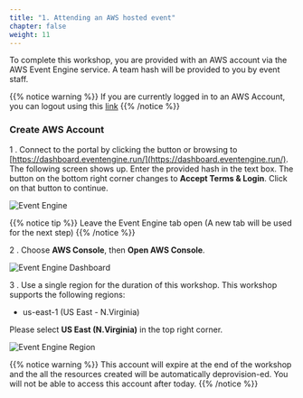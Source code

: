 ```yaml
---
title: "1. Attending an AWS hosted event"
chapter: false
weight: 11
---
```


To complete this workshop, you are provided with an AWS account via the AWS Event Engine service. A team hash will be provided to you by event staff.

{{% notice warning %}}
If you are currently logged in to an AWS Account, you can logout using this [link](https://console.aws.amazon.com/console/logout!doLogout)
{{% /notice %}}


### Create AWS Account

1 . Connect to the portal by clicking the button or browsing to [https://dashboard.eventengine.run/](https://dashboard.eventengine.run/). The following screen shows up. Enter the provided hash in the text box. The button on the bottom right corner changes to **Accept Terms & Login**. Click on that button to continue.

![Event Engine](/images/10_prerequisites/event-engine-initial-screen.png)

{{% notice tip %}}
Leave the Event Engine tab open (A new tab will be used for the next step)
{{% /notice %}}

2 . Choose **AWS Console**, then **Open AWS Console**.


![Event Engine Dashboard](/images/10_prerequisites/event-engine-dashboard.png)

3 . Use a single region for the duration of this workshop. This workshop supports the following regions:

* us-east-1 (US East - N.Virginia)

Please select **US East (N.Virginia)** in the top right corner.

![Event Engine Region](/images/10_prerequisites/event-engine-region.png)

{{% notice warning %}}
This account will expire at the end of the workshop and the all the resources created will be automatically deprovision-ed. You will not be able to access this account after today.
{{% /notice %}}